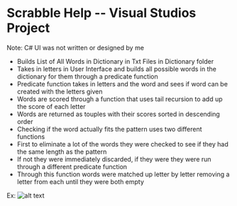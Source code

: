 # Scrabble Help -- Visual Studios Project
Note: C# UI was not written or designed by me

-	Builds List of All Words in Dictionary in Txt Files in Dictionary folder
-	Takes in letters in User Interface and builds all possible words in the dictionary for them through a predicate function
- Predicate function takes in letters and the word and sees if word can be created with the letters given
-	Words are scored through a function that uses tail recursion to add up the score of each letter
-	Words are returned as touples with their scores sorted in descending order
-	Checking if the word actually fits the pattern uses two different functions
- First to eliminate a lot of the words they were checked to see if they had the same length as the pattern
- If not they were immediately discarded, if they were they were run through a different predicate function
- Through this function words were matched up letter by letter removing a letter from each until they were both empty

Ex:
    ![alt text](https://raw.githubusercontent.com/ozorob2/ScrabbleHelp/blob/master/ExampleScreenshot.png)
  
